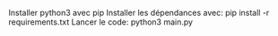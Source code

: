 Installer python3 avec pip
Installer les dépendances avec:
pip install -r requirements.txt
Lancer le code:
python3 main.py
